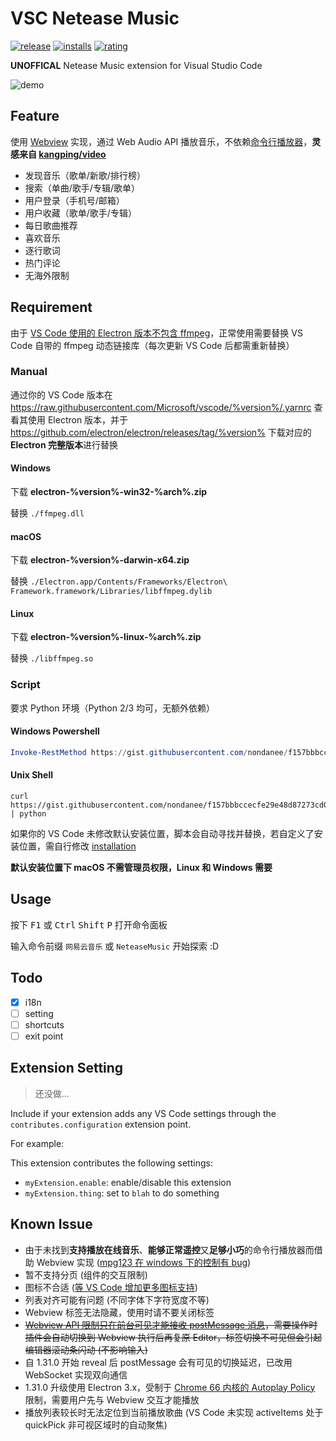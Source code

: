 # VSC Netease Music

[![release](https://vsmarketplacebadge.apphb.com/version/nondanee.vsc-netease-music.svg)](https://marketplace.visualstudio.com/items?itemName=nondanee.vsc-netease-music)
[![installs](https://vsmarketplacebadge.apphb.com/installs/nondanee.vsc-netease-music.svg)](https://marketplace.visualstudio.com/items?itemName=nondanee.vsc-netease-music)
[![rating](https://vsmarketplacebadge.apphb.com/rating-short/nondanee.vsc-netease-music.svg)](https://marketplace.visualstudio.com/items?itemName=nondanee.vsc-netease-music#review-details)

**UNOFFICAL** Netease Music extension for Visual Studio Code

![demo](https://user-images.githubusercontent.com/26399680/50915155-240ae880-1473-11e9-91b6-731183a6b26a.gif)

## Feature

使用 [Webview](https://code.visualstudio.com/api/extension-guides/webview) 实现，通过 Web Audio API 播放音乐，不依赖[命令行播放器](https://github.com/shime/play-sound#options)，**灵感来自 [kangping/video](https://marketplace.visualstudio.com/items?itemName=kangping.video)**

- 发现音乐（歌单/新歌/排行榜）
- 搜索（单曲/歌手/专辑/歌单）
- 用户登录（手机号/邮箱）
- 用户收藏（歌单/歌手/专辑）
- 每日歌曲推荐
- 喜欢音乐
- 逐行歌词
- 热门评论
- 无海外限制

## Requirement

由于 [VS Code 使用的 Electron 版本不包含 ffmpeg](https://stackoverflow.com/a/51735036)，正常使用需要替换 VS Code 自带的 ffmpeg 动态链接库（每次更新 VS Code 后都需重新替换）

### Manual
通过你的 VS Code 版本在 https://raw.githubusercontent.com/Microsoft/vscode/%version%/.yarnrc  查看其使用 Electron 版本，并于 https://github.com/electron/electron/releases/tag/%version% 下载对应的 **Electron 完整版本**进行替换

#### Windows
下载 **electron-%version%-win32-%arch%.zip**

替换 `./ffmpeg.dll`

#### macOS
下载 **electron-%version%-darwin-x64.zip** 

替换 `./Electron.app/Contents/Frameworks/Electron\ Framework.framework/Libraries/libffmpeg.dylib`

####  Linux
下载 **electron-%version%-linux-%arch%.zip**

替换 `./libffmpeg.so`

### Script
要求 Python 环境（Python 2/3 均可，无额外依赖）

#### Windows Powershell

```powershell
Invoke-RestMethod https://gist.githubusercontent.com/nondanee/f157bbbccecfe29e48d87273cd02e213/raw | python
```

#### Unix Shell

```
curl https://gist.githubusercontent.com/nondanee/f157bbbccecfe29e48d87273cd02e213/raw | python
```

如果你的 VS Code 未修改默认安装位置，脚本会自动寻找并替换，若自定义了安装位置，需自行修改 [installation](https://gist.github.com/nondanee/f157bbbccecfe29e48d87273cd02e213#file-helper-py-L20)

**默认安装位置下 macOS 不需管理员权限，Linux 和 Windows 需要**


## Usage

按下 <kbd>F1</kbd> 或 <kbd>Ctrl</kbd> <kbd>Shift</kbd> <kbd>P</kbd> 打开命令面板

输入命令前缀 `网易云音乐` 或 `NeteaseMusic` 开始探索 :D

## Todo

- [x] i18n
- [ ] setting
- [ ] shortcuts
- [ ] exit point

## Extension Setting

> 还没做...

Include if your extension adds any VS Code settings through the `contributes.configuration` extension point.

For example:

This extension contributes the following settings:

* `myExtension.enable`: enable/disable this extension
* `myExtension.thing`: set to `blah` to do something

## Known Issue

- 由于未找到**支持播放在线音乐**、**能够正常遥控**又**足够小巧**的命令行播放器而借助 Webview 实现 ([mpg123 在 windows 下的控制有 bug](https://sourceforge.net/p/mpg123/mailman/mpg123-users/thread/CAN5OgQWuYFt4mbbjDZcxMMdTQLZoNiF8AgH5S8Z8rwraN%2B65uA%40mail.gmail.com/))
- 暂不支持分页 (组件的交互限制)
- 图标不合适 ([等 VS Code 增加更多图标支持](https://github.com/Microsoft/vscode/issues/10455))
- 列表对齐可能有问题 (不同字体下字符宽度不等)
- Webview 标签无法隐藏，使用时请不要关闭标签
- ~~[Webview API 限制只在前台可见才能接收 postMessage 消息](https://code.visualstudio.com/api/references/vscode-api#Webview)，需要操作时插件会自动切换到 Webview 执行后再复原 Editor，标签切换不可见但会引起编辑器滚动条闪动 (不影响输入)~~ 
- 自 1.31.0 开始 reveal 后 postMessage 会有可见的切换延迟，已改用 WebSocket 实现双向通信
- 1.31.0 升级使用 Electron 3.x，受制于 [Chrome 66 内核的 Autoplay Policy](https://developers.google.com/web/updates/2017/09/autoplay-policy-changes) 限制，需要用户先与 Webview 交互才能播放
- 播放列表较长时无法定位到当前播放歌曲 (VS Code 未实现 activeItems 处于 quickPick 非可视区域时的自动聚焦)